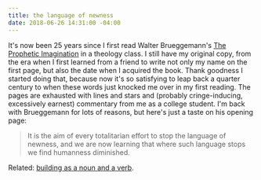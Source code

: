 ```yaml
---
title: the language of newness
date: 2018-06-26 14:31:00 -04:00
---
```


It's now been 25 years since I first read Walter Brueggemann's [The Prophetic Imagination](https://www.indiebound.org/book/9781506449302) in a theology class. I still have my original copy, from the era when I first learned from a friend to write not only my name on the first page, but also the date when I acquired the book. Thank goodness I started doing that, because now it's so satisfying to leap back a quarter century to when these words just knocked me over in my first reading. The pages are exhausted with lines and stars and (probably cringe-inducing, excessively earnest) commentary from me as a college student. I'm back with Brueggemann for lots of reasons, but here's just a taste on his opening page:

>It is the aim of every totalitarian effort to stop the language of newness, and we are now learning that where such language stops we find humanness diminished.

Related: [building as a noun and a verb](http://sarahendren.com/2017/11/21/building/).